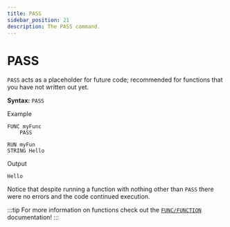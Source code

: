 ```yaml
---
title: PASS
sidebar_position: 21
description: The PASS command.
---
```


# PASS
`PASS` acts as a placeholder for future code; recommended for functions that you have not written out yet.

**Syntax:** `PASS`

Example
```
FUNC myFunc
    PASS

RUN myFun
STRING Hello
```
Output
```
Hello
```
Notice that despite running a function with nothing other than `PASS` there were no errors and the code continued execution.

:::tip
For more information on functions check out the [`FUNC/FUNCTION`](./func) documentation!
:::